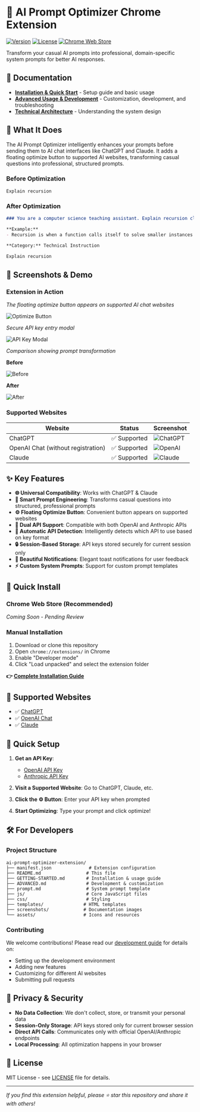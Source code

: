 # 🚀 AI Prompt Optimizer Chrome Extension

[![Version](https://img.shields.io/badge/version-1.0-blue.svg)](https://github.com/your-username/ai-prompt-optimizer-extension)
[![License](https://img.shields.io/badge/license-MIT-green.svg)](LICENSE)
[![Chrome Web Store](https://img.shields.io/badge/Chrome-Web%20Store-yellow.svg)](#)

Transform your casual AI prompts into professional, domain-specific system prompts for better AI responses.

## 📖 Documentation

- **[Installation & Quick Start](GETTING-STARTED.md)** - Setup guide and basic usage
- **[Advanced Usage & Development](ADVANCED.md)** - Customization, development, and troubleshooting
- **[Technical Architecture](ARCHITECTURE.md)** - Understanding the system design

## 🎯 What It Does

The AI Prompt Optimizer intelligently enhances your prompts before sending them to AI chat interfaces like ChatGPT and Claude. It adds a floating optimize button to supported AI websites, transforming casual questions into professional, structured prompts.

### Before Optimization
```
Explain recursion
```

### After Optimization
```markdown
### You are a computer science teaching assistant. Explain recursion clearly and professionally, without creative or humorous examples. Use precise terminology.

**Example:**
- Recursion is when a function calls itself to solve smaller instances of a problem.

**Category:** Technical Instruction

Explain recursion
```

## 🎥 Screenshots & Demo

### Extension in Action
*The floating optimize button appears on supported AI chat websites*

![Optimize Button](screenshots/optimize-button.png)


*Secure API key entry modal*

![API Key Modal](screenshots/api-key-modal.png)

*Comparison showing prompt transformation*

**Before**

![Before](screenshots/before.png)


**After**

![After](screenshots/after.png)

### Supported Websites
| Website | Status | Screenshot |
|---------|--------|------------|
| ChatGPT | ✅ Supported | ![ChatGPT](screenshots/chatgpt-integration.png) |
| OpenAI Chat (without registration) | ✅ Supported | ![OpenAI](screenshots/openai-integration.png) |
| Claude | ✅ Supported | ![Claude](screenshots/claude-integration.png) |

## ✨ Key Features

- **🌐 Universal Compatibility**: Works with ChatGPT & Claude
- **🧠 Smart Prompt Engineering**: Transforms casual questions into structured, professional prompts
- **⚙️ Floating Optimize Button**: Convenient button appears on supported websites
- **🔑 Dual API Support**: Compatible with both OpenAI and Anthropic APIs
- **🤖 Automatic API Detection**: Intelligently detects which API to use based on key format
- **🔒 Session-Based Storage**: API keys stored securely for current session only
- **🎨 Beautiful Notifications**: Elegant toast notifications for user feedback
- **⚡ Custom System Prompts**: Support for custom prompt templates

## 🚀 Quick Install

### Chrome Web Store (Recommended)
*Coming Soon - Pending Review*

### Manual Installation
1. Download or clone this repository
2. Open `chrome://extensions/` in Chrome
3. Enable "Developer mode"
4. Click "Load unpacked" and select the extension folder

**👉 [Complete Installation Guide](GETTING-STARTED.md)**

## 🎯 Supported Websites

- ✅ [ChatGPT](https://chatgpt.com)
- ✅ [OpenAI Chat](https://chat.openai.com)  
- ✅ [Claude](https://claude.ai)

## 🔧 Quick Setup

1. **Get an API Key**:
   - [OpenAI API Key](https://platform.openai.com/api-keys) 
   - [Anthropic API Key](https://console.anthropic.com)

2. **Visit a Supported Website**: Go to ChatGPT, Claude, etc.

3. **Click the ⚙️ Button**: Enter your API key when prompted

4. **Start Optimizing**: Type your prompt and click optimize!

## 🛠️ For Developers

### Project Structure
```
ai-prompt-optimizer-extension/
├── manifest.json              # Extension configuration
├── README.md                 # This file
├── GETTING-STARTED.md        # Installation & usage guide
├── ADVANCED.md               # Development & customization
├── prompt.md                 # System prompt template
├── js/                       # Core JavaScript files
├── css/                      # Styling
├── templates/               # HTML templates  
├── screenshots/             # Documentation images
└── assets/                  # Icons and resources
```

### Contributing
We welcome contributions! Please read our [development guide](ADVANCED.md#development--customization) for details on:
- Setting up the development environment
- Adding new features
- Customizing for different AI websites
- Submitting pull requests

## 🔐 Privacy & Security

- **No Data Collection**: We don't collect, store, or transmit your personal data
- **Session-Only Storage**: API keys stored only for current browser session
- **Direct API Calls**: Communicates only with official OpenAI/Anthropic endpoints
- **Local Processing**: All optimization happens in your browser

## 📄 License

MIT License - see [LICENSE](LICENSE) file for details.

---

*If you find this extension helpful, please ⭐ star this repository and share it with others!*
